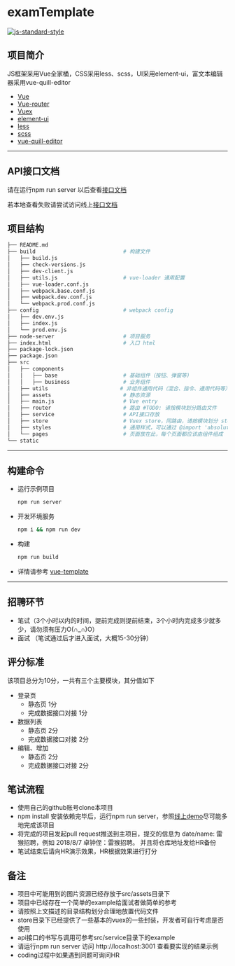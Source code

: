 # examTemplate
[![js-standard-style](https://img.shields.io/badge/code%20style-standard-brightgreen.svg)](http://standardjs.com)
## 项目简介
JS框架采用Vue全家桶，CSS采用less、scss，UI采用element-ui，富文本编辑器采用vue-quill-editor
* [Vue](https://vuejs.org/)
* [Vue-router](https://router.vuejs.org/zh-cn/)
* [Vuex](https://vuex.vuejs.org/zh-cn/)
* [element-ui](http://element-cn.eleme.io/#/zh-CN/component/installation)
* [less](http://lesscss.cn/features/)
* [scss](https://www.sass.hk/guide/)
* [vue-quill-editor](https://github.com/surmon-china/vue-quill-editor)
___
## API接口文档
请在运行npm run server 以后查看[接口文档](http://localhost:3001/api.html)

若本地查看失败请尝试访问线上[接口文档](https://www.zybuluo.com/zhuozhongzhi/note/1242772)
## 项目结构
```bash
├── README.md
├── build                            # 构建文件
│   ├── build.js
│   ├── check-versions.js
│   ├── dev-client.js
│   ├── utils.js                     # vue-loader 通用配置
│   ├── vue-loader.conf.js
│   ├── webpack.base.conf.js
│   ├── webpack.dev.conf.js
│   └── webpack.prod.conf.js
├── config                           # webpack config
│   ├── dev.env.js
│   ├── index.js
│   └── prod.env.js
├── node-server                      # 项目服务      
├── index.html                       # 入口 html
├── package-lock.json
├── package.json
├── src
│   ├── components
│   │   ├── base                     # 基础组件（按钮、弹窗等)
│   │   ├── business                 # 业务组件
│   ├── utils                       # 非组件通用代码（混合、指令、通用代码等）
│   ├── assets                       # 静态资源
│   ├── main.js                      # Vue entry
│   ├── router                       # 路由 #TODO: 请按模块划分路由文件
│   ├── service                      # API接口存放
│   ├── store                        # Vuex store，同路由，请按模块划分 store 文件
│   ├── styles                       # 通用样式，可以通过 @import 'absolute-path' 引入
│   └── pages                        # 页面放在此，每个页面都应该由组件组成
└── static
```
___
## 构建命令
* 运行示例项目
  ```bash
  npm run server
  ```
* 开发环境服务
  ```bash
  npm i && npm run dev
  ```
* 构建
  ```bash
  npm run build
  ```
* 详情请参考 [vue-template](https://vuejs-templates.github.io/webpack/commands.html)

___

## 招聘环节
 - 笔试（3个小时以内的时间，提前完成则提前结束，3个小时内完成多少就多少，请勿须有压力O(∩_∩)O）
 - 面试 （笔试通过后才进入面试，大概15-30分钟）

## 评分标准
该项目总分为10分，一共有三个主要模块，其分值如下
 - 登录页
    - 静态页 1分
    - 完成数据接口对接 1分
 - 数据列表
    - 静态页 2分
    - 完成数据接口对接 2分
 - 编辑、增加
    - 静态页 2分
    - 完成数据接口对接 2分
    
 ## 笔试流程
 - 使用自己的github账号clone本项目
 - npm install 安装依赖完毕后，运行npm run server，参照[线上demo](http://localhost:3001/)尽可能多地完成该项目
 - 将完成的项目发起pull request推送到主项目，提交的信息为
    date/name: 雷猴招聘，例如 2018/8/7 卓钟侄：雷猴招聘。
    并且将仓库地址发给HR备份
 - 笔试结束后请向HR演示效果，HR根据效果进行打分
    
## 备注
  - 项目中可能用到的图片资源已经存放于src/assets目录下
  - 项目中已经存在一个简单的example给面试者做简单的参考
  - 请按照上文描述的目录结构划分合理地放置代码文件
  - store目录下已经提供了一些基本的vuex的一些封装，开发者可自行考虑是否使用
  - api接口的书写与调用可参考src/service目录下的example
  - 请运行npm run server 访问 http://localhost:3001 查看要实现的结果示例
  - coding过程中如果遇到问题可询问HR   

